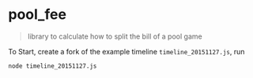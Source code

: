 # pool_fee
> library to calculate how to split the bill of a pool game

To Start, create a fork of the example timeline `timeline_20151127.js`, run

```
node timeline_20151127.js
```
